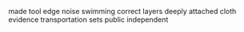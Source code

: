 made tool edge noise swimming correct layers deeply attached cloth evidence transportation sets public independent